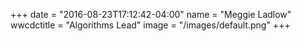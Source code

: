 +++
date = "2016-08-23T17:12:42-04:00"
name = "Meggie Ladlow"
wwcdctitle = "Algorithms Lead"
image = "/images/default.png"
+++

